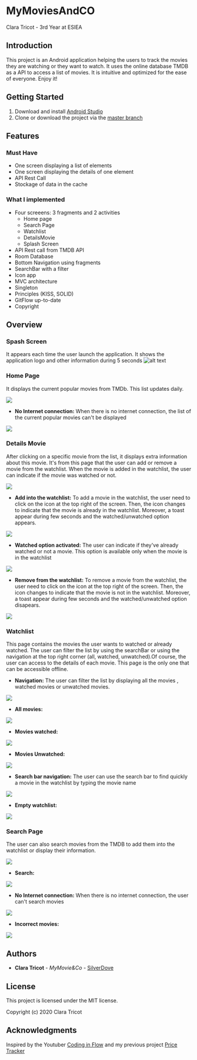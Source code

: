 # MyMoviesAndCO
Clara Tricot - 3rd Year at ESIEA

## Introduction
This project is an Android application helping the users to track the movies they are watching or they want to watch. 
It uses the online database TMDB as a API to access a list of movies.
It is intuitive and optimized for the ease of everyone. Enjoy it!


## Getting Started
1. Download and install [Android Studio](https://developer.android.com/studio/)
2. Clone or download the project via the [master branch](https://github.com/SilverDove/MyMoviesAndCO.git)

## Features

### Must Have
* One screen displaying a list of elements
* One screen displaying the details of one element
* API Rest Call
* Stockage of data in the cache

### What I implemented
* Four screeens: 3 fragments and 2 activities
    * Home page
    * Search Page
    * Watchlist
    * DetailsMovie
    * Splash Screen
* API Rest call from TMDB API
* Room Database
* Bottom Navigation using fragments
* SearchBar with a filter
* Icon app
* MVC architecture
* Singleton
* Principles (KISS, SOLID)
* GitFlow up-to-date
* Copyright

 ## Overview
 ### Spash Screen
  It appears each time the user launch the application. It shows the application logo and other information during 5 seconds
 ![alt text](https://github.com/SilverDove/MyMoviesAndCO/blob/master/ScreenShot_MyMovies%26Co/Splash_Screen.png)
 
 ### Home Page
 It displays the current popular movies from TMDb. This list updates daily.

 ![](https://github.com/SilverDove/MyMoviesAndCO/blob/master/ScreenShot_MyMovies%26Co/Home_Page.png)
 
 * **No Internet connection:** When there is no internet connection, the list of the current popular movies can't be displayed
 
 ![](https://github.com/SilverDove/MyMoviesAndCO/blob/master/ScreenShot_MyMovies%26Co/HomePage_NoInternet.png)
 
  
 ### Details Movie
 After clicking on a specific movie from the list, it displays extra information about this movie. It's from this page that the user can add or remove a movie from the watchlist. When the movie is added in the watchlist, the user can indicate if the movie was watched or not.
     
 ![](https://github.com/SilverDove/MyMoviesAndCO/blob/master/ScreenShot_MyMovies%26Co/DetailsMovie.png)
 
 * **Add into the watchlist:** To add a movie in the watchlist, the user need to click on the icon at the top right of the screen. Then, the icon changes to indicate that the movie is already in the watchlist. Moreover, a toast appear during few seconds and the watched/unwatched option appears.
 
 ![](https://github.com/SilverDove/MyMoviesAndCO/blob/master/ScreenShot_MyMovies%26Co/DetailsMovie_Add.png)
 
 * **Watched option activated:** The user can indicate if they've already watched or not a movie. This option is available only when the movie is in the watchlist
 
 ![](https://github.com/SilverDove/MyMoviesAndCO/blob/master/ScreenShot_MyMovies%26Co/DetailsMovie_Watched.png)
 
 * **Remove from the watchlist:** To remove a movie from the watchlist, the user need to click on the icon at the top right of the screen. Then, the icon changes to indicate that the movie is not in the watchlist. Moreover, a toast appear during few seconds and the watched/unwatched option disapears.
 
 ![](https://github.com/SilverDove/MyMoviesAndCO/blob/master/ScreenShot_MyMovies%26Co/DetailsMovie_Remove.png)
         
 ### Watchlist
 This page contains the movies the user wants to watched or already watched. The user can filter the list by using the searchBar or using the navigation at the top right corner (all, watched, unwatched).Of course, the user can access to the details of each movie. This page is the only one that can be accessible offline. 
 
 * **Navigation:** The user can filter the list by displaying all the movies , watched movies or unwatched movies.
 
 ![](https://github.com/SilverDove/MyMoviesAndCO/blob/master/ScreenShot_MyMovies%26Co/Watchlist_Navigation.png)
 
 * **All movies:**
 
 ![](https://github.com/SilverDove/MyMoviesAndCO/blob/master/ScreenShot_MyMovies%26Co/WatchList_All.png)
 
 * **Movies watched:**
 
 ![](https://github.com/SilverDove/MyMoviesAndCO/blob/master/ScreenShot_MyMovies%26Co/Watchlist_Watched.png)
 
 * **Movies Unwatched:**
 
 ![](https://github.com/SilverDove/MyMoviesAndCO/blob/master/ScreenShot_MyMovies%26Co/Watchlist_Unwatched.png)
 
 * **Search bar navigation:** The user can use the search bar to find quickly a movie in the watchlist by typing the movie name
 
 ![](https://github.com/SilverDove/MyMoviesAndCO/blob/master/ScreenShot_MyMovies%26Co/Watchlist_Search1.png)
 
 * **Empty watchlist:**
 
 ![](https://github.com/SilverDove/MyMoviesAndCO/blob/master/ScreenShot_MyMovies%26Co/Watchlist_Empty.png)
 
 ### Search Page
 The user can also search movies from the TMDB to add them into the watchlist or display their information.
 
 ![](https://github.com/SilverDove/MyMoviesAndCO/blob/master/ScreenShot_MyMovies%26Co/SearchPage.png)
 
 * **Search:**
 
 ![](https://github.com/SilverDove/MyMoviesAndCO/blob/master/ScreenShot_MyMovies%26Co/SearchPage_search.png)
 
 * **No Internet connection:** When there is no internet connection, the user can't search movies
 
 ![](https://github.com/SilverDove/MyMoviesAndCO/blob/master/ScreenShot_MyMovies%26Co/SeachPage_NoInternet.png)
 
 * **Incorrect movies:**
 
 ![](https://github.com/SilverDove/MyMoviesAndCO/blob/master/ScreenShot_MyMovies%26Co/SearchPage_Incorrect.png)
 
  ## Authors
  * **Clara Tricot** - *MyMovie&Co* - [SilverDove](https://github.com/SilverDove)
 
 ## License
 This project is licensed under the MIT license.

 Copyright (c) 2020 Clara Tricot
 
 ## Acknowledgments
 Inspired by the Youtuber [Coding in Flow](https://codinginflow.com/) and my previous project [Price Tracker](https://github.com/SilverDove/Price_Tracker)
  
  
